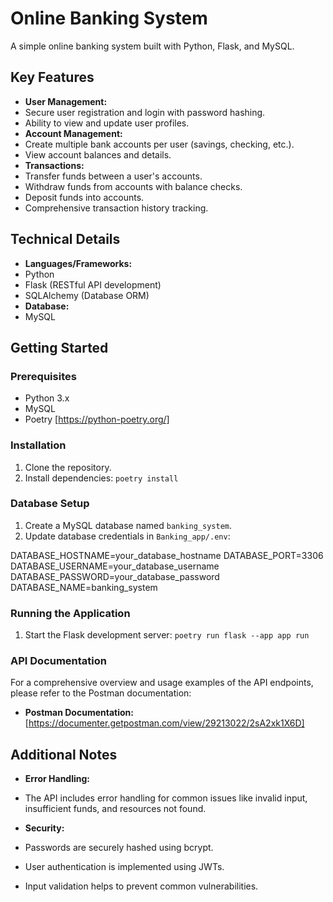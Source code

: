 # Online Banking System

A simple online banking system built with Python, Flask, and MySQL.

## Key Features

* **User Management:**
* Secure user registration and login with password hashing.
* Ability to view and update user profiles.
* **Account Management:**
* Create multiple bank accounts per user (savings, checking, etc.).
* View account balances and details.
* **Transactions:**
* Transfer funds between a user's accounts.
* Withdraw funds from accounts with balance checks.
* Deposit funds into accounts.
* Comprehensive transaction history tracking.

## Technical Details

* **Languages/Frameworks:**
* Python
* Flask (RESTful API development)
* SQLAlchemy (Database ORM)
* **Database:**
* MySQL

## Getting Started

### Prerequisites

* Python 3.x
* MySQL
* Poetry [https://python-poetry.org/]

### Installation

1. Clone the repository.
2. Install dependencies: `poetry install`

### Database Setup

1. Create a MySQL database named `banking_system`.
2. Update database credentials in `Banking_app/.env`:

DATABASE_HOSTNAME=your_database_hostname
DATABASE_PORT=3306
DATABASE_USERNAME=your_database_username
DATABASE_PASSWORD=your_database_password
DATABASE_NAME=banking_system

### Running the Application

1. Start the Flask development server: `poetry run flask --app app run`

### API Documentation

For a comprehensive overview and usage examples of the API endpoints, please refer to the Postman documentation:

* **Postman Documentation:** [https://documenter.getpostman.com/view/29213022/2sA2xk1X6D]

## Additional Notes

* **Error Handling:**
* The API includes error handling for common issues like invalid input, insufficient funds, and resources not found.
  
* **Security:**
* Passwords are securely hashed using bcrypt.
* User authentication is implemented using JWTs.
* Input validation helps to prevent common vulnerabilities.
